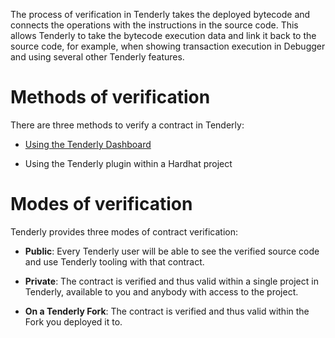 The process of verification in Tenderly takes the deployed bytecode and connects the operations with the instructions in the source code. This allows Tenderly to take the bytecode execution data and link it back to the source code, for example, when showing transaction execution in Debugger and using several other Tenderly features.

# Methods of verification 

There are three methods to verify a contract in Tenderly:

* [Using the Tenderly Dashboard](https://docs.tenderly.co/monitoring/verifying-a-smart-contract)

* Using the Tenderly plugin within a Hardhat project

# Modes of verification 

Tenderly provides three modes of contract verification:

* **Public**: Every Tenderly user will be able to see the verified source code and use Tenderly tooling with that contract.

* **Private**: The contract is verified and thus valid within a single project in Tenderly, available to you and anybody with access to the project.

* **On a Tenderly Fork**: The contract is verified and thus valid within the Fork you deployed it to.
